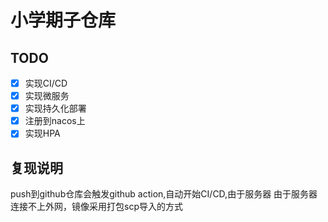 # 小学期子仓库

## TODO

- [x] 实现CI/CD
- [x] 实现微服务
- [x] 实现持久化部署
- [x] 注册到nacos上
- [x] 实现HPA

## 复现说明

push到github仓库会触发github action,自动开始CI/CD,由于服务器
由于服务器连接不上外网，镜像采用打包scp导入的方式

